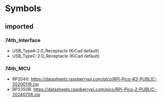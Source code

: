# Symbols

## imported

### 74th_Interface

- USB_TypeA-2.0_Receptacle (KiCad default)
- USB_TypeC-2.0_Receptacle (KiCad default)

### 74th_MCU

- RP2040: https://datasheets.raspberrypi.com/pico/RPi-Pico-R3-PUBLIC-20200119.zip
- RP2350B: https://datasheets.raspberrypi.com/pico/RPi-Pico-2-PUBLIC-20240708.zip
